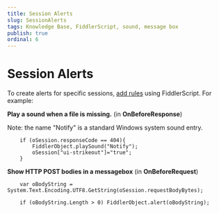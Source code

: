 ```yaml
---
title: Session Alerts
slug: SessionAlerts
tags: Knowledge Base, FiddlerScript, sound, message box
publish: true
ordinal: 6
---
```


Session Alerts
==============

To create alerts for specific sessions, [add rules][1] using FiddlerScript. For example:



**Play a sound when a file is missing.**
(in **OnBeforeResponse**)

Note: the name "Notify" is a standard Windows system sound entry.

		if (oSession.responseCode == 404){
			FiddlerObject.playSound("Notify");
			oSession["ui-strikeout"]="true"; 
		}



**Show HTTP POST bodies in a messagebox**
(in **OnBeforeRequest**)

		var oBodyString = System.Text.Encoding.UTF8.GetString(oSession.requestBodyBytes);

		if (oBodyString.Length > 0) FiddlerObject.alert(oBodyString);


[1]: ../../Extend-Fiddler/AddRules
